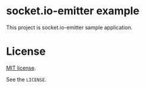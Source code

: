 # socket.io-emitter example

This project is socket.io-emitter sample application.


# License

[MIT license](http://www.opensource.org/licenses/mit-license.php).

See the `LICENSE`.
